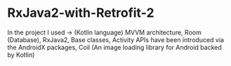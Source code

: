 # RxJava2-with-Retrofit-2

In the project I used -> (Kotlin language) MVVM architecture, Room (Database), RxJava2, Base classes, Activity APIs have been introduced via the AndroidX packages,
Coil (An image loading library for Android backed by Kotlin)
